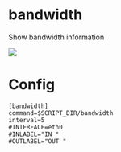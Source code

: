 # bandwidth

Show bandwidth information

![](bandwidth.png)

# Config

```
[bandwidth]
command=$SCRIPT_DIR/bandwidth
interval=5
#INTERFACE=eth0
#INLABEL="IN "
#OUTLABEL="OUT "
```
